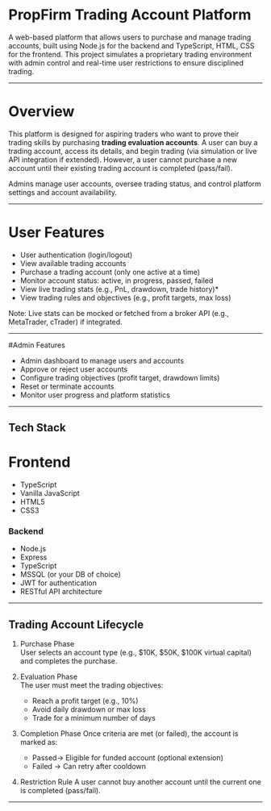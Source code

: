 #  PropFirm Trading Account Platform

A web-based platform that allows users to purchase and manage trading accounts, built using Node.js for the backend and TypeScript, HTML, CSS for the frontend. This project simulates a proprietary trading environment with admin control and real-time user restrictions to ensure disciplined trading.

---

# Overview

This platform is designed for aspiring traders who want to prove their trading skills by purchasing **trading evaluation accounts**. A user can buy a trading account, access its details, and begin trading (via simulation or live API integration if extended). However, a user cannot purchase a new account until their existing trading account is completed (pass/fail).

Admins manage user accounts, oversee trading status, and control platform settings and account availability.

---

# User Features

-  User authentication (login/logout)
- View available trading accounts
- Purchase a trading account (only one active at a time)
-  Monitor account status: active, in progress, passed, failed
- View live trading stats (e.g., PnL, drawdown, trade history)*
- View trading rules and objectives (e.g., profit targets, max loss)

 Note: Live stats can be mocked or fetched from a broker API (e.g., MetaTrader, cTrader) if integrated.

---

#Admin Features

- Admin dashboard to manage users and accounts
-  Approve or reject user accounts
-  Configure trading objectives (profit target, drawdown limits)
-  Reset or terminate accounts
-  Monitor user progress and platform statistics

---

## Tech Stack

# Frontend
- TypeScript
- Vanilla JavaScript
- HTML5
- CSS3

### Backend
- Node.js
- Express
- TypeScript
- MSSQL (or your DB of choice)
- JWT for authentication
- RESTful API architecture

---

##  Trading Account Lifecycle

1. Purchase Phase  
   User selects an account type (e.g., $10K, $50K, $100K virtual capital) and completes the purchase.

2. Evaluation Phase  
   The user must meet the trading objectives:
   - Reach a profit target (e.g., 10%)
   - Avoid daily drawdown or max loss
   - Trade for a minimum number of days

3. Completion Phase 
   Once criteria are met (or failed), the account is marked as:
   - Passed→ Eligible for funded account (optional extension)
   - Failed → Can retry after cooldown

4. Restriction Rule 
    A user cannot buy another account until the current one is completed (pass/fail).

---

